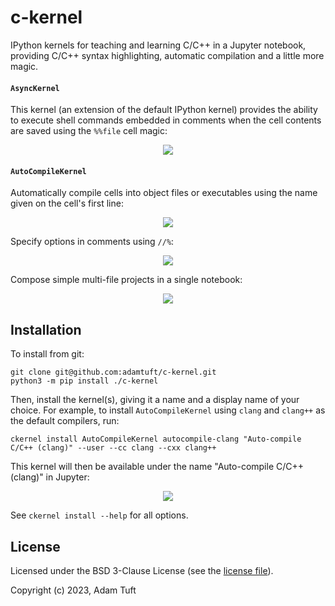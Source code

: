 # c-kernel

IPython kernels for teaching and learning C/C++ in a Jupyter notebook, providing
C/C++ syntax highlighting, automatic compilation and a little more magic.

#### `AsyncKernel`

This kernel (an extension of the default IPython kernel) provides the ability to execute shell commands embedded in comments when the cell contents are saved using the `%%file`
cell magic:

<p align="center">
<img src="img/demo-1.png">
</p>

#### `AutoCompileKernel`

Automatically compile cells into object files or executables using the name
given on the cell's first line:

<p align="center">
<img src="img/demo-3.png">
</p>

Specify options in comments using `//%`:

<p align="center">
<img src="img/demo-4.png">
</p>

Compose simple multi-file projects in a single notebook:

<p align="center">
<img src="img/demo-5.png">
</p>

## Installation

To install from git:

```
git clone git@github.com:adamtuft/c-kernel.git
python3 -m pip install ./c-kernel
```

Then, install the kernel(s), giving it a name and a display name of your choice.
For example, to install `AutoCompileKernel` using `clang` and `clang++` as the
default compilers, run:

```
ckernel install AutoCompileKernel autocompile-clang "Auto-compile C/C++ (clang)" --user --cc clang --cxx clang++
```

This kernel will then be available under the name "Auto-compile C/C++ (clang)"
in Jupyter:

<p align="center">
<img src="img/demo-2.png">
</p>

See `ckernel install --help` for all options.

## License

Licensed under the BSD 3-Clause License (see the [license file](LICENSE)).

Copyright (c) 2023, Adam Tuft
